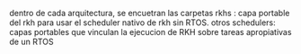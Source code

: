 dentro de cada arquitectura, se encuetran las carpetas 
rkhs : capa portable del rkh para usar el scheduler nativo de rkh sin RTOS.
otros schedulers: capas portables que vinculan la ejecucion de RKH sobre tareas apropiativas de un RTOS